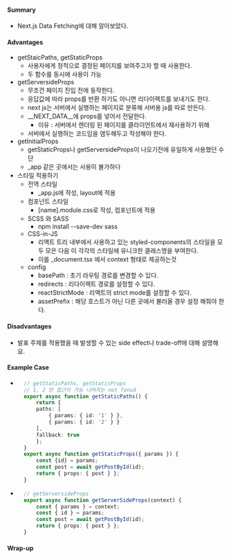 #### Summary
- Next.js Data Fetching에 대해 알아보았다.

#### Advantages
- getStaicPaths, getStaticProps
  - 사용자에게 정적으로 결정된 페이지를 보여주고자 할 때 사용한다.
  - 두 함수를 동시에 사용이 가능
- getServersideProps
  - 무조건 페이지 진입 전에 동작한다.
  - 응답값에 따라 props를 반환 하기도 아니면 리다이렉트를 보내기도 한다.
  - next js는 서버에서 실행하는 페이지로 분류해 서버용 js를 따로 만든다.
  - __NEXT_DATA__에 props를 넣어서 전달한다.
    - 이유 : 서버에서 렌더링 된 페이지를 클라이언트에서 재사용하기 위해
  - 서버에서 실행하는 코드임을 염두해두고 작성해야 한다.
- getInitialProps
  - getStaticProps나 getServersideProps이 나오기전에 유일하게 사용했던 수단
  - _app 같은 곳에서는 사용이 불가하다
- 스타일 적용하기
  - 전역 스타일
    - _app.js에 작성, layout에 적용
  - 컴포넌트 스타일
    - [name].module.css로 작성, 컴포넌트에 적용
  - SCSS 와 SASS
    - npm install --save-dev sass
  - CSS-in-JS
    - 리액트 트리 내부에서 사용하고 있는 styled-components의 스타일을 모두 모은 다음 이 각각의 스타일에 유니크한 클래스명을 부여한다.
    - 이를 _document.tsx 에서 context 형태로 제공하는것
  - config
    - basePath : 초기 라우팅 경로를 변경할 수 있다.
    - redirects : 리다이렉트 경로를 설정할 수 있다.
    - reactStrictMode : 리액트의 strict mode를 설정할 수 있다.
    - assetPrefix : 해당 호스트가 아닌 다른 곳에서 불러올 경우 설정 해줘야 한다.

#### Disadvantages
- 발표 주제를 적용했을 때 발생할 수 있는 side effect나 trade-off에 대해 설명해요.

#### Example Case
- ```typescript
    // getStaticPaths, getStaticProps
    // 1, 2 만 접근이 가능 나머지는 not fonud
    export async function getStaticPaths() {
        return {
        paths: [
            { params: { id: '1' } },
            { params: { id: '2' } }
        ],
        fallback: true
        };
    }
    export async function getStaticProps({ params }) {
        const {id} = params;
        const post = await getPostById(id);
        return { props: { post } };
    }
   ```
  
- ```typescript
    // getServersideProps
    export async function getServerSideProps(context) {
        const { params } = context;
        const { id } = params;
        const post = await getPostById(id);
        return { props: { post } };
    }
   ```

#### Wrap-up
